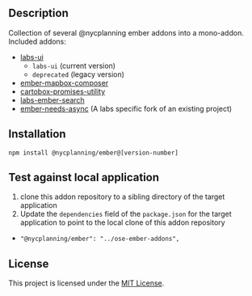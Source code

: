 Description
------------------------------------------------------------------------------
Collection of several @nycplanning ember addons into a mono-addon.  
Included addons:
- [labs-ui](https://github.com/nyCPlanning/labs-ui)
  - `labs-ui` (current version)
  - `deprecated` (legacy version)
- [ember-mapbox-composer](https://github.com/NYCPlanning/ember-mapbox-composer)
- [cartobox-promises-utility](https://github.com/NYCPlanning/cartobox-promises-utility) 
- [labs-ember-search](https://github.com/NYCPlanning/labs-ember-search)
- [ember-needs-async](https://www.npmjs.com/package/ember-needs-async) (A labs specific fork of
an existing project)

## Installation

```
npm install @nycplanning/ember@[version-number]
```

Test against local application
------------------------------------------------------------------------------
1. clone this addon repository to a sibling directory of the target application
2. Update the `dependencies` field of the `package.json` for the target application
to point to the local clone of this addon repository
- `"@nycplanning/ember": "../ose-ember-addons",`

## License

This project is licensed under the [MIT License](LICENSE.md).
